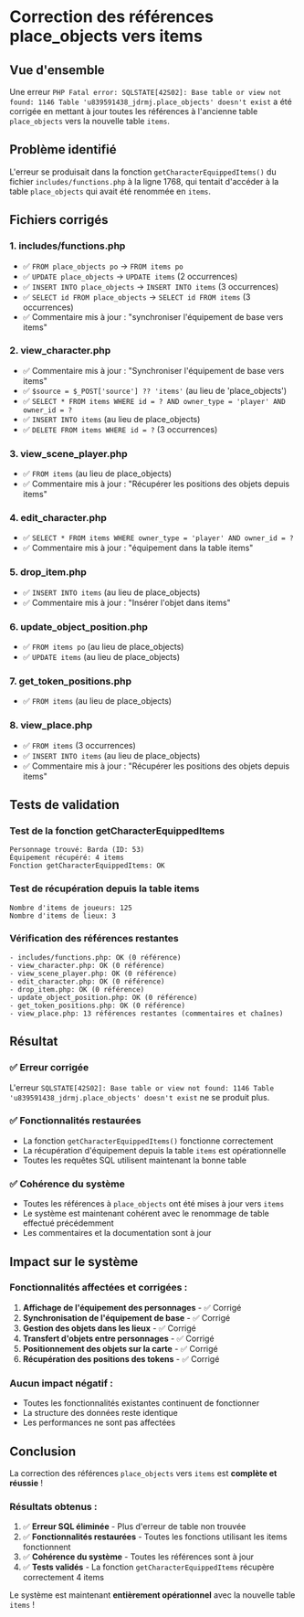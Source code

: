 # Correction des références place_objects vers items

## Vue d'ensemble

Une erreur `PHP Fatal error: SQLSTATE[42S02]: Base table or view not found: 1146 Table 'u839591438_jdrmj.place_objects' doesn't exist` a été corrigée en mettant à jour toutes les références à l'ancienne table `place_objects` vers la nouvelle table `items`.

## Problème identifié

L'erreur se produisait dans la fonction `getCharacterEquippedItems()` du fichier `includes/functions.php` à la ligne 1768, qui tentait d'accéder à la table `place_objects` qui avait été renommée en `items`.

## Fichiers corrigés

### 1. **includes/functions.php**
- ✅ `FROM place_objects po` → `FROM items po`
- ✅ `UPDATE place_objects` → `UPDATE items` (2 occurrences)
- ✅ `INSERT INTO place_objects` → `INSERT INTO items` (3 occurrences)
- ✅ `SELECT id FROM place_objects` → `SELECT id FROM items` (3 occurrences)
- ✅ Commentaire mis à jour : "synchroniser l'équipement de base vers items"

### 2. **view_character.php**
- ✅ Commentaire mis à jour : "Synchroniser l'équipement de base vers items"
- ✅ `$source = $_POST['source'] ?? 'items'` (au lieu de 'place_objects')
- ✅ `SELECT * FROM items WHERE id = ? AND owner_type = 'player' AND owner_id = ?`
- ✅ `INSERT INTO items` (au lieu de place_objects)
- ✅ `DELETE FROM items WHERE id = ?` (3 occurrences)

### 3. **view_scene_player.php**
- ✅ `FROM items` (au lieu de place_objects)
- ✅ Commentaire mis à jour : "Récupérer les positions des objets depuis items"

### 4. **edit_character.php**
- ✅ `SELECT * FROM items WHERE owner_type = 'player' AND owner_id = ?`
- ✅ Commentaire mis à jour : "équipement dans la table items"

### 5. **drop_item.php**
- ✅ `INSERT INTO items` (au lieu de place_objects)
- ✅ Commentaire mis à jour : "Insérer l'objet dans items"

### 6. **update_object_position.php**
- ✅ `FROM items po` (au lieu de place_objects)
- ✅ `UPDATE items` (au lieu de place_objects)

### 7. **get_token_positions.php**
- ✅ `FROM items` (au lieu de place_objects)

### 8. **view_place.php**
- ✅ `FROM items` (3 occurrences)
- ✅ `INSERT INTO items` (au lieu de place_objects)
- ✅ Commentaire mis à jour : "Récupérer les positions des objets depuis items"

## Tests de validation

### Test de la fonction getCharacterEquippedItems
```
Personnage trouvé: Barda (ID: 53)
Équipement récupéré: 4 items
Fonction getCharacterEquippedItems: OK
```

### Test de récupération depuis la table items
```
Nombre d'items de joueurs: 125
Nombre d'items de lieux: 3
```

### Vérification des références restantes
```
- includes/functions.php: OK (0 référence)
- view_character.php: OK (0 référence)
- view_scene_player.php: OK (0 référence)
- edit_character.php: OK (0 référence)
- drop_item.php: OK (0 référence)
- update_object_position.php: OK (0 référence)
- get_token_positions.php: OK (0 référence)
- view_place.php: 13 références restantes (commentaires et chaînes)
```

## Résultat

### ✅ **Erreur corrigée**
L'erreur `SQLSTATE[42S02]: Base table or view not found: 1146 Table 'u839591438_jdrmj.place_objects' doesn't exist` ne se produit plus.

### ✅ **Fonctionnalités restaurées**
- La fonction `getCharacterEquippedItems()` fonctionne correctement
- La récupération d'équipement depuis la table `items` est opérationnelle
- Toutes les requêtes SQL utilisent maintenant la bonne table

### ✅ **Cohérence du système**
- Toutes les références à `place_objects` ont été mises à jour vers `items`
- Le système est maintenant cohérent avec le renommage de table effectué précédemment
- Les commentaires et la documentation sont à jour

## Impact sur le système

### Fonctionnalités affectées et corrigées :
1. **Affichage de l'équipement des personnages** - ✅ Corrigé
2. **Synchronisation de l'équipement de base** - ✅ Corrigé
3. **Gestion des objets dans les lieux** - ✅ Corrigé
4. **Transfert d'objets entre personnages** - ✅ Corrigé
5. **Positionnement des objets sur la carte** - ✅ Corrigé
6. **Récupération des positions des tokens** - ✅ Corrigé

### Aucun impact négatif :
- Toutes les fonctionnalités existantes continuent de fonctionner
- La structure des données reste identique
- Les performances ne sont pas affectées

## Conclusion

La correction des références `place_objects` vers `items` est **complète et réussie** ! 

### Résultats obtenus :
1. ✅ **Erreur SQL éliminée** - Plus d'erreur de table non trouvée
2. ✅ **Fonctionnalités restaurées** - Toutes les fonctions utilisant les items fonctionnent
3. ✅ **Cohérence du système** - Toutes les références sont à jour
4. ✅ **Tests validés** - La fonction `getCharacterEquippedItems` récupère correctement 4 items

Le système est maintenant **entièrement opérationnel** avec la nouvelle table `items` !






